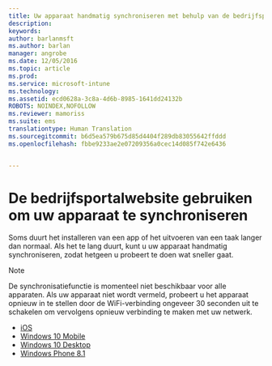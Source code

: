 ```yaml
---
title: Uw apparaat handmatig synchroniseren met behulp van de bedrijfsportalwebsite | Microsoft Docs
description: 
keywords: 
author: barlanmsft
ms.author: barlan
manager: angrobe
ms.date: 12/05/2016
ms.topic: article
ms.prod: 
ms.service: microsoft-intune
ms.technology: 
ms.assetid: ecd0628a-3c8a-4d6b-8985-1641dd24132b
ROBOTS: NOINDEX,NOFOLLOW
ms.reviewer: mamoriss
ms.suite: ems
translationtype: Human Translation
ms.sourcegitcommit: b6d5ea579b675d85d4404f289db83055642ffddd
ms.openlocfilehash: fbbe9233ae2e07209356a0cec14d085f742e6436


---
```



# <a name="use-the-company-portal-website-to-sync-your-device"></a>De bedrijfsportalwebsite gebruiken om uw apparaat te synchroniseren

Soms duurt het installeren van een app of het uitvoeren van een taak langer dan normaal. Als het te lang duurt, kunt u uw apparaat handmatig synchroniseren, zodat hetgeen u probeert te doen wat sneller gaat.

> [!Note]
> De synchronisatiefunctie is momenteel niet beschikbaar voor alle apparaten. Als uw apparaat niet wordt vermeld, probeert u het apparaat opnieuw in te stellen door de WiFi-verbinding ongeveer 30 seconden uit te schakelen om vervolgens opnieuw verbinding te maken met uw netwerk.

* [iOS](sync-your-device-manually-ios.md)
* [Windows 10 Mobile](sync-your-device-manually-windows.md#windows-10-mobile)
* [Windows 10 Desktop](sync-your-device-manually-windows.md#windows-10-desktop)
* [Windows Phone 8.1](sync-your-device-manually-windows.md#windows-phone-81)



<!--HONumber=Dec16_HO2-->


